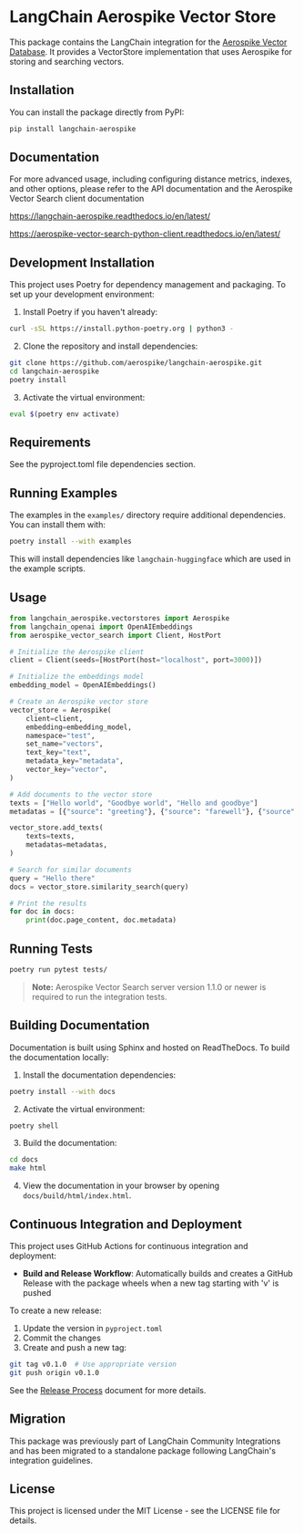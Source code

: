 # LangChain Aerospike Vector Store

This package contains the LangChain integration for the [Aerospike Vector Database](https://aerospike.com/products/vector-database/). It provides a VectorStore implementation that uses Aerospike for storing and searching vectors.

## Installation

You can install the package directly from PyPI:

```bash
pip install langchain-aerospike
```

## Documentation

For more advanced usage, including configuring distance metrics, indexes, and other options, please refer to the API documentation and the Aerospike Vector Search client documentation

https://langchain-aerospike.readthedocs.io/en/latest/

https://aerospike-vector-search-python-client.readthedocs.io/en/latest/

## Development Installation

This project uses Poetry for dependency management and packaging. To set up your development environment:

1. Install Poetry if you haven't already:
```bash
curl -sSL https://install.python-poetry.org | python3 -
```

2. Clone the repository and install dependencies:
```bash
git clone https://github.com/aerospike/langchain-aerospike.git
cd langchain-aerospike
poetry install
```

3. Activate the virtual environment:
```bash
eval $(poetry env activate)
```

## Requirements

See the pyproject.toml file dependencies section.

## Running Examples

The examples in the `examples/` directory require additional dependencies. You can install them with:

```bash
poetry install --with examples
```

This will install dependencies like `langchain-huggingface` which are used in the example scripts.

## Usage

```python
from langchain_aerospike.vectorstores import Aerospike
from langchain_openai import OpenAIEmbeddings
from aerospike_vector_search import Client, HostPort

# Initialize the Aerospike client
client = Client(seeds=[HostPort(host="localhost", port=3000)])

# Initialize the embeddings model
embedding_model = OpenAIEmbeddings()

# Create an Aerospike vector store
vector_store = Aerospike(
    client=client,
    embedding=embedding_model,
    namespace="test",
    set_name="vectors",
    text_key="text",
    metadata_key="metadata",
    vector_key="vector",
)

# Add documents to the vector store
texts = ["Hello world", "Goodbye world", "Hello and goodbye"]
metadatas = [{"source": "greeting"}, {"source": "farewell"}, {"source": "mixed"}]

vector_store.add_texts(
    texts=texts,
    metadatas=metadatas,
)

# Search for similar documents
query = "Hello there"
docs = vector_store.similarity_search(query)

# Print the results
for doc in docs:
    print(doc.page_content, doc.metadata)
```

## Running Tests

```bash
poetry run pytest tests/
```

> **Note:** Aerospike Vector Search server version 1.1.0 or newer is required to run the integration tests.

## Building Documentation

Documentation is built using Sphinx and hosted on ReadTheDocs. To build the documentation locally:

1. Install the documentation dependencies:
```bash
poetry install --with docs
```

2. Activate the virtual environment:
```bash
poetry shell
```

3. Build the documentation:
```bash
cd docs
make html
```

4. View the documentation in your browser by opening `docs/build/html/index.html`.

## Continuous Integration and Deployment

This project uses GitHub Actions for continuous integration and deployment:

- **Build and Release Workflow**: Automatically builds and creates a GitHub Release with the package wheels when a new tag starting with 'v' is pushed

To create a new release:

1. Update the version in `pyproject.toml`
2. Commit the changes
3. Create and push a new tag:
```bash
git tag v0.1.0  # Use appropriate version
git push origin v0.1.0
```

See the [Release Process](RELEASE.md) document for more details.

## Migration

This package was previously part of LangChain Community Integrations and has been migrated to a standalone package following LangChain's integration guidelines.

## License

This project is licensed under the MIT License - see the LICENSE file for details.
